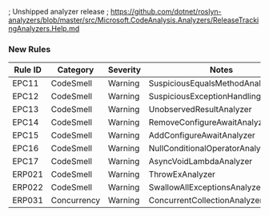 ﻿; Unshipped analyzer release
; https://github.com/dotnet/roslyn-analyzers/blob/master/src/Microsoft.CodeAnalysis.Analyzers/ReleaseTrackingAnalyzers.Help.md

### New Rules
Rule ID | Category | Severity | Notes
--------|----------|----------|-------
EPC11 | CodeSmell | Warning | SuspiciousEqualsMethodAnalyzer
EPC12 | CodeSmell | Warning | SuspiciousExceptionHandlingAnalyzer
EPC13 | CodeSmell | Warning | UnobservedResultAnalyzer
EPC14 | CodeSmell | Warning | RemoveConfigureAwaitAnalyzer
EPC15 | CodeSmell | Warning | AddConfigureAwaitAnalyzer
EPC16 | CodeSmell | Warning | NullConditionalOperatorAnalyzer
EPC17 | CodeSmell | Warning | AsyncVoidLambdaAnalyzer
ERP021 | CodeSmell | Warning | ThrowExAnalyzer
ERP022 | CodeSmell | Warning | SwallowAllExceptionsAnalyzer
ERP031 | Concurrency | Warning | ConcurrentCollectionAnalyzer
